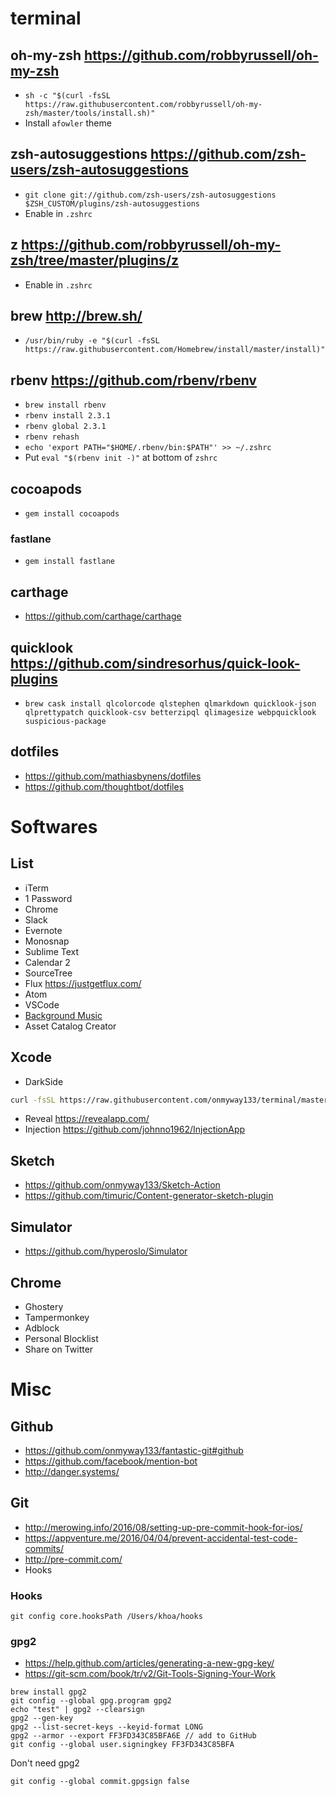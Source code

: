 # terminal

## oh-my-zsh https://github.com/robbyrussell/oh-my-zsh

- `sh -c "$(curl -fsSL https://raw.githubusercontent.com/robbyrussell/oh-my-zsh/master/tools/install.sh)"`
- Install `afowler` theme

## zsh-autosuggestions https://github.com/zsh-users/zsh-autosuggestions

- `git clone git://github.com/zsh-users/zsh-autosuggestions $ZSH_CUSTOM/plugins/zsh-autosuggestions`
- Enable in `.zshrc`

## z https://github.com/robbyrussell/oh-my-zsh/tree/master/plugins/z

- Enable in `.zshrc`

## brew http://brew.sh/

- `/usr/bin/ruby -e "$(curl -fsSL https://raw.githubusercontent.com/Homebrew/install/master/install)"`

## rbenv https://github.com/rbenv/rbenv

- `brew install rbenv`
- `rbenv install 2.3.1`
- `rbenv global 2.3.1`
- `rbenv rehash`
- `echo 'export PATH="$HOME/.rbenv/bin:$PATH"' >> ~/.zshrc`
- Put `eval "$(rbenv init -)"` at bottom of `zshrc`

## cocoapods

- `gem install cocoapods`

### fastlane

- `gem install fastlane`

## carthage

- https://github.com/carthage/carthage

## quicklook https://github.com/sindresorhus/quick-look-plugins

- `brew cask install qlcolorcode qlstephen qlmarkdown quicklook-json qlprettypatch quicklook-csv betterzipql qlimagesize webpquicklook suspicious-package`

## dotfiles

- https://github.com/mathiasbynens/dotfiles
- https://github.com/thoughtbot/dotfiles

# Softwares

## List

- iTerm
- 1 Password
- Chrome
- Slack
- Evernote
- Monosnap
- Sublime Text
- Calendar 2
- SourceTree
- Flux https://justgetflux.com/
- Atom
- VSCode
- [Background Music](https://github.com/kyleneideck/BackgroundMusic)
- Asset Catalog Creator

## Xcode

- DarkSide

```sh
curl -fsSL https://raw.githubusercontent.com/onmyway133/terminal/master/themes/Xcode/install.sh | sh
```

- Reveal https://revealapp.com/
- Injection https://github.com/johnno1962/InjectionApp

## Sketch

- https://github.com/onmyway133/Sketch-Action
- https://github.com/timuric/Content-generator-sketch-plugin

## Simulator

- https://github.com/hyperoslo/Simulator

## Chrome

- Ghostery
- Tampermonkey
- Adblock
- Personal Blocklist
- Share on Twitter

# Misc

## Github

- https://github.com/onmyway133/fantastic-git#github
- https://github.com/facebook/mention-bot
- http://danger.systems/


## Git

- http://merowing.info/2016/08/setting-up-pre-commit-hook-for-ios/
- https://appventure.me/2016/04/04/prevent-accidental-test-code-commits/
- http://pre-commit.com/
- Hooks

### Hooks

```
git config core.hooksPath /Users/khoa/hooks
```

### gpg2

- https://help.github.com/articles/generating-a-new-gpg-key/
- https://git-scm.com/book/tr/v2/Git-Tools-Signing-Your-Work

```
brew install gpg2
git config --global gpg.program gpg2
echo "test" | gpg2 --clearsign
gpg2 --gen-key
gpg2 --list-secret-keys --keyid-format LONG
gpg2 --armor --export FF3FD343C85BFA6E // add to GitHub
git config --global user.signingkey FF3FD343C85BFA
```

Don't need gpg2

```
git config --global commit.gpgsign false
```
